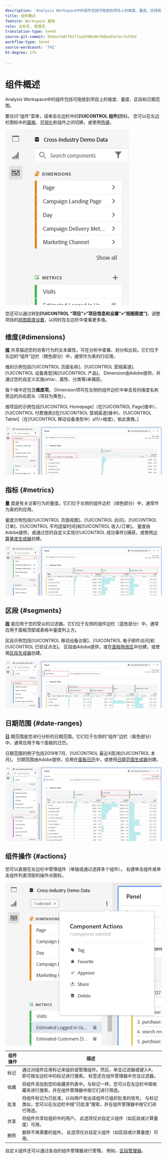 ```yaml
---
description: 'Analysis Workspace中的组件包括可拖放到项目上的维度、量度、区段和日期范围。 '
title: 组件概述
feature: Workspace 基础
role: 业务员, 管理员
translation-type: tm+mt
source-git-commit: 894ee7a8f761f7aa2590e06708be82e7ecfa3f6d
workflow-type: tm+mt
source-wordcount: '742'
ht-degree: 17%

---
```



# 组件概述

Analysis Workspace中的组件包括可拖放到项目上的维度、量度、区段和日期范围。

要访问“组件”菜单，请单击左边栏中的&#x200B;**[!UICONTROL 组件]**&#x200B;图标。 您可以在左边栏图标中的[面板](https://docs.adobe.com/content/help/zh-Hans/analytics/analyze/analysis-workspace/panels/panels.html)、[可视化](https://docs.adobe.com/content/help/zh-Hans/analytics/analyze/analysis-workspace/visualizations/freeform-analysis-visualizations.html)和组件之间切换，或使用[热键](/help/analyze/analysis-workspace/build-workspace-project/fa-shortcut-keys.md)。

![](assets/component-overview.png)

您还可以通过转到&#x200B;**[!UICONTROL “项目”>“项目信息和设置”>“视图密度”]**，调整项目的[视图密度设置](https://docs.adobe.com/content/help/zh-Hans/analytics/analyze/analysis-workspace/build-workspace-project/view-density.html)，以同时在左边栏中查看更多值。

## 维度{#dimensions}

[**维**](https://docs.adobe.com/content/help/en/analytics/components/dimensions/overview.html) 共享描述您的访客行为的文本属性，可在分析中查看、划分和比较。它们位于左边的“组件”边栏（橙色部分）中，通常作为表的行应用。

维的示例包括[!UICONTROL 页面名称]、[!UICONTROL 营销渠道]、[!UICONTROL 设备类型]和[!UICONTROL 产品]。 Dimension由Adobe提供，并通过您的自定义实施(eVar、属性、分类等)来捕获。

每个维中还包含&#x200B;**维度项**。 Dimension项可在左侧的组件边栏中单击任何维度名称旁边的向右箭头（项目为黄色）。

维项目的示例包括[!UICONTROL Homepage]（在[!UICONTROL Page]维中）、[!UICONTROL 付费搜索](在[!UICONTROL 营销渠道]维中)、[!UICONTROL Tablet]（在[!UICONTROL 移动设备类型中）a11/>维度)，依此类推。]

![](assets/dimensions.png)

## 指标 {#metrics}

[**量**](https://docs.adobe.com/content/help/en/analytics/components/metrics/overview.html) 度是有关访客行为的量度。它们位于左侧的组件边栏（绿色部分）中，通常作为表的列应用。

量度示例包括[!UICONTROL 页面视图]、[!UICONTROL 访问]、[!UICONTROL 订单]、[!UICONTROL 平均逗留时间]和[!UICONTROL 收入/订单]。 量度由Adobe提供，或通过您的自定义实现([!UICONTROL 成功事件])捕获，或使用[计算量度生成器](https://docs.adobe.com/content/help/zh-Hans/analytics/components/calculated-metrics/calcmetric-workflow/cm-build-metrics.html)创建。

![](assets/metrics.png)

## 区段 {#segments}

[**段**](https://docs.adobe.com/content/help/zh-Hans/analytics/analyze/analysis-workspace/components/t-freeform-project-segment.html) 是应用于您的受众的过滤器。它们位于左侧的组件边栏（蓝色部分）中，通常应用于面板顶部或表格中量度列上方。

区段示例包括[!UICONTROL 移动设备访客]、[!UICONTROL 电子邮件访问]和[!UICONTROL 已验证点击]。 区段由Adobe提供，或在[面板拖放区](https://docs.adobe.com/content/help/en/analytics/analyze/analysis-workspace/panels/panels.html)中创建，或使用[区段生成器](https://docs.adobe.com/content/help/zh-Hans/analytics/components/segmentation/segmentation-workflow/seg-build.html)创建。

![](assets/segments.png)

## 日期范围 {#date-ranges}

[**日**](https://docs.adobe.com/content/help/zh-Hans/analytics/analyze/analysis-workspace/components/calendar-date-ranges/calendar.html) 期范围是您进行分析的日期范围。它们位于左侧的“组件”边栏（紫色部分）中，通常应用于每个面板的日历。

日期范围的例子包括2019年7月、[!UICONTROL 最近4周]和[!UICONTROL 本月]。 日期范围由Adobe提供，应用在[面板日历](https://docs.adobe.com/content/help/en/analytics/analyze/analysis-workspace/panels/panels.html)中，或使用[日期范围生成器](https://docs.adobe.com/content/help/en/analytics/analyze/analysis-workspace/components/calendar-date-ranges/custom-date-ranges.html)创建。

![](assets/date-ranges.png)

## 组件操作 {#actions}

您可以直接在左边栏中管理组件（单独或通过选择多个组件）。 右键单击组件或单击组件列表顶部的操作点图标。

![](assets/component-actions.png)

| 组件操作 | 描述 |
|--- |--- |
| 标记 | 通过对组件应用标记来组织或管理组件。然后，单击过滤器或键入#，即可按左边栏中的标记进行搜索。 标签还在组件管理器中充当过滤器。 |
| 收藏 | 将组件添加到您的收藏夹列表中。与标记一样，您可以在左边栏中按收藏夹进行搜索，并在组件管理器中按它们进行筛选。 |
| 批准 | 将组件标记为已批准，以向用户发出该组件已组织批准的信号。 与标记类似，您可以在左边栏中按“已批准”搜索，并在组件管理器中按它们进行筛选。 |
| 共享 | 将组件共享给组织中的用户。 此选项仅对自定义组件（如区段或计算量度）可用。 |
| 删除 | 删除不再需要的组件。 此选项仅对自定义组件（如区段或计算量度）可用。 |

自定义组件还可以通过各自的组件管理器进行管理。 例如，[区段管理器](/help/components/segmentation/segmentation-workflow/seg-manage.md)。
